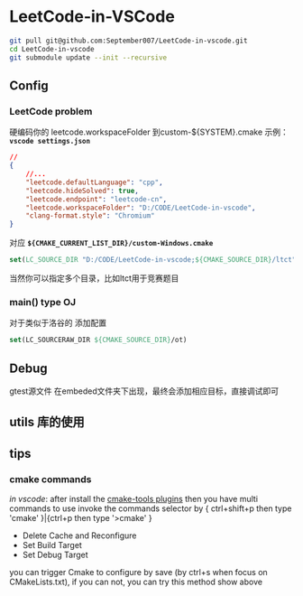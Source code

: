 # LeetCode-in-VSCode

```bash
git pull git@github.com:September007/LeetCode-in-vscode.git
cd LeetCode-in-vscode
git submodule update --init --recursive
```

## Config

### LeetCode problem
硬编码你的 leetcode.workspaceFolder 到custom-${SYSTEM}.cmake
示例：
**`vscode settings.json`**
```json
// 
{
    //...
    "leetcode.defaultLanguage": "cpp",
    "leetcode.hideSolved": true,
    "leetcode.endpoint": "leetcode-cn",
    "leetcode.workspaceFolder": "D:/CODE/LeetCode-in-vscode",
    "clang-format.style": "Chromium"
}
``` 
对应 **`${CMAKE_CURRENT_LIST_DIR}/custom-Windows.cmake`**
```cmake
set(LC_SOURCE_DIR "D:/CODE/LeetCode-in-vscode;${CMAKE_SOURCE_DIR}/ltct")
```
当然你可以指定多个目录，比如ltct用于竞赛题目

### main() type OJ
对于类似于洛谷的
添加配置
```cmake
set(LC_SOURCERAW_DIR ${CMAKE_SOURCE_DIR}/ot)
```


## Debug
gtest源文件 在embeded文件夹下出现，最终会添加相应目标，直接调试即可


## utils 库的使用


## tips

### cmake commands
*in vscode*: 
after install the [cmake-tools plugins](https://marketplace.visualstudio.com/items?itemName=ms-vscode.cmake-tools) then you have multi commands to use
invoke the commands selector by { ctrl+shift+p then type 'cmake' }|{ctrl+p then type '>cmake' } 
* Delete Cache and Reconfigure
* Set Build Target
* Set Debug Target

you can trigger Cmake to configure by save (by ctrl+s when focus on CMakeLists.txt), if you can not, you can try this method show above
